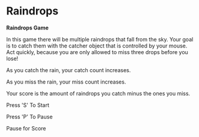 Raindrops
=========

**Raindrops Game**

In this game there will be multiple raindrops that fall from the sky.  Your goal is to catch them with the catcher object that is controlled by your mouse.  Act quickly, because you are only allowed to miss three drops before you lose!  

As you catch the rain, your catch count increases. 

As you miss the rain, your miss count increases.

Your score is the amount of raindrops you catch minus the ones you miss.


Press 'S' To Start

Press 'P' To Pause

Pause for Score
